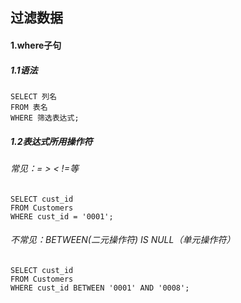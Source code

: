 ## 过滤数据

#### 1.where子句

##### 1.1语法

```mysql
SELECT 列名
FROM 表名
WHERE 筛选表达式;
```

##### 1.2表达式所用操作符

###### 常见：=	>	<	!=等

```mysql
SELECT cust_id
FROM Customers
WHERE cust_id = '0001';
```

###### 不常见：BETWEEN(二元操作符)	IS  NULL（单元操作符）

```mysql
SELECT cust_id
FROM Customers
WHERE cust_id BETWEEN '0001' AND '0008';
```

